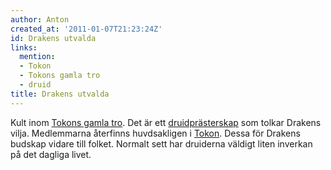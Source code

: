 ```yaml
---
author: Anton
created_at: '2011-01-07T21:23:24Z'
id: Drakens utvalda
links:
  mention:
  - Tokon
  - Tokons gamla tro
  - druid
title: Drakens utvalda
---
```


Kult inom [Tokons gamla tro]. Det är ett [druidprästerskap] som tolkar Drakens vilja. Medlemmarna
återfinns huvdsakligen i [Tokon]. Dessa för Drakens budskap vidare till folket. Normalt sett har
druiderna väldigt liten inverkan på det dagliga livet.

  [Tokons gamla tro]: Tokons_gamla_tro
  [druidprästerskap]: druid
  [Tokon]: Tokon
